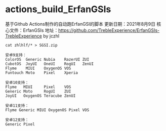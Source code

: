 # actions_build_ErfanGSIs #

基于Github Actions制作的自动跑ErfanGSI的脚本
更新日期：2021年8月9日        核心文件：ErfanGSIs
地址：https://github.com/TrebleExperience/ErfanGSIs-TrebleExperience
by jczhl
```
cat zhlhlf/* > SGSI.zip
```
```
安卓9支持：
ColorOS  Generic Nubia    RazerUI ZUI
CubotOS  JoyUI   OneUI    RogUI   ZenUI
Flyme    MIUI    OxygenOS VOS
Funtouch Moto    Pixel    Xperia
```
```
安卓10支持：
Flyme   MIUI     Pixel    VOS
Generic Moto     RogUI    ZUI
JoyUI   OxygenOS Teracube ZenUI
```
```
安卓11支持：
Flyme Generic MIUI OxygenOS Pixel VOS
```
```
安卓12支持：
Generic Pixel
```
